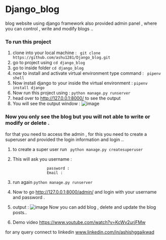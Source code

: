 # Django_blog
blog website using django framework also provided admin panel , where you can control , write and modify blogs ..


### To run this project 

1. clone into your local machine :  ``` git clone https://github.com/ashu1281/Django_blog.git```
2. go to project using ```cd django_blog```
3. go to inside folder ```cd django_blog ```
4. now to install and activate virtual environment type command : ``` pipenv shell```
5. Now install django to your inside the virtual environment : ``` pipenv install django ```
6. Now run this project using : ```python manage.py runserver ``` 
7. head over to http://127.0.0.1:8000/ to see the output
8. You will see the output window : 
![image](https://user-images.githubusercontent.com/98692616/178452789-fd177850-93b5-4d77-9b70-042ba22ea2c3.png)
### Now you only see the blog but you will not able to write or modify or delete . 

for that you need to access the admin , for this you need to create a superuser and provided the login information and login ..

1. to create a super user run ``` python manage.py createsuperuser```  
3. This will ask you  username :
  
                      password :                    
                      Email :
                      
3. run again ```python manage.py runserver ```

4. Now to go http://127.0.0.1:8000/admin/ and login with your username and password .

5. output : 
![image](https://user-images.githubusercontent.com/98692616/178713400-2e9a5531-00af-4083-954c-69eeb5151b14.png)
Now you can add blog , delete and update the blog posts..

6. Demo video
        https://www.youtube.com/watch?v=KcWv2urjFMw



for any query connect to linkedin www.linkedin.com/in/ashishggaikwad
